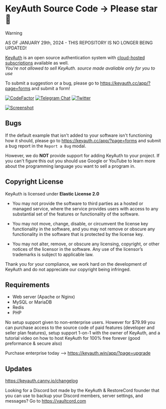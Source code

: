 # KeyAuth Source Code -> Please star :star2:

> [!WARNING]  
> AS OF JANUARY 29th, 2024 - THIS REPOSITORY IS NO LONGER BEING UPDATED!

[KeyAuth](https://keyauth.win) is an open source authentication system with [cloud-hosted subscriptions](https://keyauth.win/app/?page=upgrade) available as well.
<br>
*You're not allowed to sell KeyAuth. source made avaliable only for you to use*

To submit a suggestion or a bug, please go to https://keyauth.cc/app/?page=forms and submit a form!

[![CodeFactor](https://www.codefactor.io/repository/github/keyauth/keyauth-source-code/badge)](https://www.codefactor.io/repository/github/keyauth/keyauth-source-code)
[![Telegram Chat](https://img.shields.io/endpoint?color=neon&style=flat-square&url=https%3A%2F%2Ftg.sumanjay.workers.dev%2Fkeyauth)](https://t.me/KeyAuth)
[![Twitter](https://img.shields.io/twitter/follow/KeyAuth?cacheSeconds=3600)](https://twitter.com/KeyAuth)

[![Screenshot](https://cdn.keyauth.cc/v3/imgs/Screenshot%20from%202025-07-04%2012-07-30.png)](https://keyauth.cc)

## Bugs ##

If the default example that isn't added to your software isn't functioning how it should, please go to https://keyauth.cc/app/?page=forms and submit a bug report in the `Report a Bug` modal.

However, we do **NOT** provide support for adding KeyAuth to your project. If you can't figure this out you should use Google or YouTube to learn more about the programming language you want to sell a program in.

## Copyright License

KeyAuth is licensed under **Elastic License 2.0**

* You may not provide the software to third parties as a hosted or managed
service, where the service provides users with access to any substantial set of
the features or functionality of the software.

* You may not move, change, disable, or circumvent the license key functionality
in the software, and you may not remove or obscure any functionality in the
software that is protected by the license key.

* You may not alter, remove, or obscure any licensing, copyright, or other notices
of the licensor in the software. Any use of the licensor’s trademarks is subject
to applicable law.

Thank you for your compliance, we work hard on the development of KeyAuth and do not appreciate our copyright being infringed.

## Requirements ##

- Web server (Apache or Nginx)
- MySQL or MariaDB
- Redis
- PHP

No setup support given to non-enterprise users. However for $79.99 you can purchase access to the source code of paid features (developer and seller plan features), setup support 1-on-1 with the owner of KeyAuth, and a tutorial video on how to host KeyAuth for 100% free forever (good preformance & secure also) 

Purchase enterprise today --> https://keyauth.win/app/?page=upgrade

## Updates ##

https://keyauth.canny.io/changelog

Looking for a Discord bot made by the KeyAuth & RestoreCord founder that you can use to backup your Discord members, server settings, and messages? Go to https://vaultcord.com
